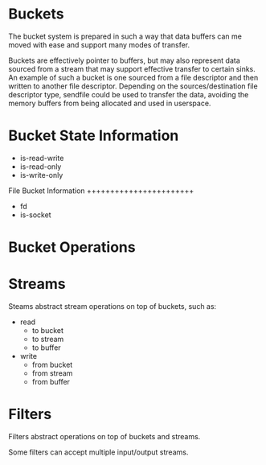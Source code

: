Buckets
=======

The bucket system is prepared in such a way that data buffers can me moved
with ease and support many modes of transfer.

Buckets are effectively pointer to buffers, but may also represent data
sourced from a stream that may support effective transfer to certain sinks.
An example of such a bucket is one sourced from a file descriptor and then
written to another file descriptor. Depending on the sources/destination
file descriptor type, sendfile could be used to transfer the data, avoiding
the memory buffers from being allocated and used in userspace.

Bucket State Information
========================

 * is-read-write
 * is-read-only
 * is-write-only

File Bucket Information
+++++++++++++++++++++++

 * fd
 * is-socket

Bucket Operations
=================


Streams
=======

Steams abstract stream operations on top of buckets, such as:
 * read
   * to bucket
   * to stream
   * to buffer
 * write
   * from bucket
   * from stream
   * from buffer

Filters
=======

Filters abstract operations on top of buckets and streams.

Some filters can accept multiple input/output streams.
